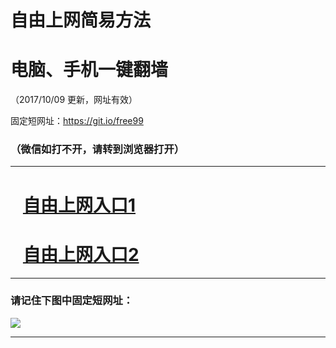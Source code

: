 ﻿# 自由上网简易方法

# 电脑、手机一键翻墙

（2017/10/09 更新，网址有效）

固定短网址：https://git.io/free99

### （微信如打不开，请转到浏览器打开）


***





# &nbsp;&nbsp; <a href="http://ft466213627.fwq-tz-1001.info/fwqtz01.html?t=100900115189 " target="_blank">自由上网入口1</a>
# &nbsp;&nbsp; <a href="http://ft222244368.fwq-tz-1002.info/fwqtz02.html?t=100900122476 " target="_blank">自由上网入口2</a>
***

### 请记住下图中固定短网址：

<img src="https://s3-us-west-2.amazonaws.com/fwq-1001/yjfq-20170905okok.png" /> 


***

